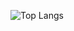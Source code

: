 ![Top Langs](https://github-readme-stats.vercel.app/api/top-langs/?username=kawaiiow&layout=compact)